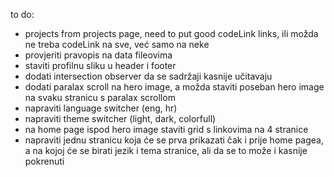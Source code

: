 to do:

-   projects from projects page, need to put good codeLink links, ili možda ne treba codeLink na sve, već samo na neke
-   provjeriti pravopis na data fileovima
-   staviti profilnu sliku u header i footer
-   dodati intersection observer da se sadržaji kasnije učitavaju
-   dodati paralax scroll na hero image, a možda staviti poseban hero image na svaku stranicu s paralax scrollom
-   napraviti language switcher (eng, hr)
-   napraviti theme switcher (light, dark, colorfull)
-   na home page ispod hero image staviti grid s linkovima na 4 stranice
-   napraviti jednu stranicu koja će se prva prikazati čak i prije home pagea, a na kojoj će se birati jezik i tema stranice, ali da se to može i kasnije pokrenuti
